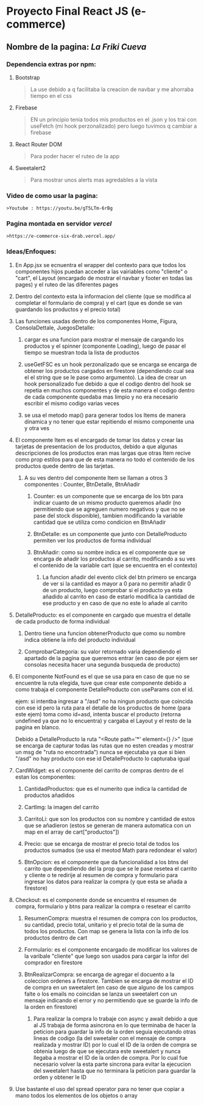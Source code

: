# Proyecto Final React JS (e-commerce)

## Nombre de la pagina: *La Friki Cueva*

### Dependencia extras por npm:
1. Bootstrap 
    >La use debido a q facilitaba la creacion de navbar y me ahorraba tiempo en el css
2. Firebase
    >EN un principio tenia todos mis productos en el .json y los trai con useFetch (mi hook perzonalizado) pero luego tuvimos q cambiar a firebase
3. React Router DOM
    >Para poder hacer el ruteo de la app
4. Sweetalert2
    >Para mostrar unos alerts mas agredables a la vista

### Video de como usar la pagina:
    >Youtube : https://youtu.be/gT5LTm-6rBg

### Pagina montada en servidor *vercel*
    >https://e-commerce-six-drab.vercel.app/

### Ideas/Enfoques:
1. En App.jsx se ecnuentra el wrapper del contexto para que todos los componentes hijos puedan acceder a las vairiables como "cliente" o "cart", el Layout (encargado de mostrar el navbar y footer en todas las pages) y el ruteo de las diferentes pages

2. Dentro del contexto esta la informacion del cliente (que se modifica al completar el formulario de compra) y el cart (que es donde se van guardando los productos y el precio total)

3. Las funciones usadas dentro de los componentes Home, Figura, ConsolaDettale, JuegosDetalle:
    
    1. cargar es una funcion para mostrar el mensaje de cargando los productos y el spinner (componente Loading), luego de pasar el tiempo se muestran toda la lista de productos

    2. useGetFSC es un hook perzonalizado que se encarga se encarga de obtener los productos cargados en firestore (dependiendo cual sea el el string que se le pase como argumento). La idea de crear un hook personalizado fue debido a que el codigo dentro del hook se repetia en muchos componentes y de esta manera el codigo dentro de cada componente quedaba mas limpio y no era necesario escribir el mismo codigo varias veces

    3. se usa el metodo map() para generar todos los Items de manera dinamica y no tener que estar repitiendo el mismo componente una y otra ves

4. El componente Item es el encargado de tomar los datos y crear las tarjetas de presentacion de los productos, debido a que algunas descripciones de los productos eran mas largas que otras Item recive como prop estilos para que de esta manera no todo el contenido de los productos quede dentro de las tarjetas.
    
    1. A su ves dentro del componente Item se llaman a otros 3 componentes : Counter, BtnDetalle, BtnAñadir

        1. Counter: es un componente que se encarga de los btn para indicar cuanto de un mismo producto queremos añadir (no permitiendo que se agreguen numero negativos y que no se pase del stock disponible), tambien modificando la variable cantidad que se utiliza como condicion en BtnAñadir

        2. BtnDetalle: es un componente que junto con DetalleProducto permiten ver los productos de forma individual

        3. BtnAñadir: como su nombre indica es el componente que se encarga de añadir los productos al carrito, modificando a su ves el contenido de la variable cart (que se encuentra en el contexto)
            
            1. La funcion añadir del evento click del btn primero se encarga de ver si la cantidad es mayor a 0 para no permitir añadir 0 de un producto, luego comprobar si el producto ya esta añadido al carrito en caso de estarlo modifica la cantidad de ese producto y en caso de que no este lo añade al carrito

5. DetalleProducto: es el componente en cargado que muestra el detalle de cada producto de forma individual

    1. Dentro tiene una funcion obtenerProducto que como su nombre indica obtiene la info del producto individual

    2. ComprobarCategoria: su valor retornado varia dependiendo el apartado de la pagina que queremos entrar (en caso de por ejem ser consolas necesita hacer una segunda busqueda de producto) 

6. El componente NotFound es el que se usa para en caso de que no se encuentre la ruta elegida, tuve que crear este componente debido a como trabaja el componente DetalleProducto con useParams con el id.

    ejem: si intentba ingresar a "/asd" no ha ningun producto que coincida con ese id pero la ruta para el detalle de los productos de home (para este ejem) toma como id=asd, intenta buscar el producto (retorna undefined ya que no lo encuentra) y cargaba el Layout y el resto de la pagina en blanco.

    Debido a DetalleProducto la ruta "<Route path='*' element={<NotFound/>} />" (que se encarga de capturar todas las rutas que no esten creadas y mostrar un msg de "ruta no encontrada") nunca se ejecutaba ya que si bien "/asd" no hay producto con ese id DetalleProducto lo capturaba igual

7. CardWidget: es el componente del carrito de compras dentro de el estan los componentes:

    1. CantidadProductos: que es el numerito que indica la cantidad de productos añadidos

    2. CartImg: la imagen del carrito

    3. CarritoLi: que son los productos con su nombre y cantidad de estos que se añadieron (estos se generan de manera automatica con un map en el array de cart["productos"])

    4. Precio: que se encarga de mostrar el precio total de todos los productos sumados (se usa el meotod Math para redondear el valor)

    5. BtnOpcion: es el componente que da funcionalidad a los btns del carrito que dependiendo del la prop que se le pase resetea el carrito y cliente o te redirije al resumen de compra y formulario para ingresar los datos para realizar la compra (y que esta se añada a firestore) 

8. Checkout: es el componente donde se encuentra el resumen de compra, formulario y btns para realizar la compra o resetear el carrito

    1. ResumenCompra: muestra el resumen de compra con los productos, su cantidad, precio total, unitario y el precio total de la suma de todos los productos.
    Con map se genera la lista con la info de los productos dentro de cart

    2. Formulario: es el componente encargado de modificar los valores de la varibale "cliente" que luego son usados para cargar la infor del comprador en firestore

    3. BtnRealizarCompra: se encarga de agregar el docuento a la coleccion ordenes a firestore. Tambien se encarga de mostrar el ID de compra en un sweetalert (en caso de que alguno de los campos falte o los emails no coincidan se lanza un sweetalert con un mensaje indicando el error y no permitiendo que se guarde la info de la orden en firestore)

        1. Para realizar la compra lo trabaje con async y await debido a que al JS trabaja de forma asincrona en lo que terminaba de hacer la peticion para guardar la info de la orden seguia ejecutando otras lineas de codigo (la del sweetaler con el mensaje de compra realizada y mostrar ID) por lo cual el ID de la orden de compra se obtenia luego de que se ejecutara este sweetalert y nunca llegaba a mostrar el ID de la orden de compra. Por lo cual fue necesario volver la esta parte sincrona para evitar la ejecucion del sweetalert hasta que no terminara la peticion para guardar la orden y obtener le ID

9. Use bastante el uso del spread operator para no tener que copiar a mano todos los elementos de los objetos o array 